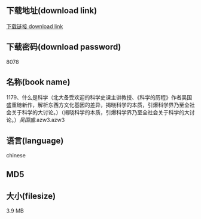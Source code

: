 ## 下载地址(download link)
[下载链接 download link](https://voluble-croquembouche-d321dc.netlify.app/?s=1179%E3%80%81%E4%BB%80%E4%B9%88%E6%98%AF%E7%A7%91%E5%AD%A6%EF%BC%88%E5%8C%97%E5%A4%A7%E5%A4%87%E5%8F%97%E6%AC%A2%E8%BF%8E%E7%9A%84%E7%A7%91%E5%AD%A6%E5%8F%B2%E8%AF%BE%E4%B8%BB%E8%AE%B2%E6%95%99%E6%8E%88%E3%80%81%E3%80%8A%E7%A7%91%E5%AD%A6%E7%9A%84%E5%8E%86%E7%A8%8B%E3%80%8B%E4%BD%9C%E8%80%85%E5%90%B4%E5%9B%BD%E7%9B%9B%E9%87%8D%E7%A3%85%E6%96%B0%E4%BD%9C%EF%BC%8C%E8%A7%A3%E6%9E%90%E4%B8%9C%E8%A5%BF%E6%96%B9%E6%96%87%E5%8C%96%E5%9F%BA%E5%9B%A0%E7%9A%84%E5%B7%AE%E5%BC%82%EF%BC%8C%E6%8F%AD%E6%99%93%E7%A7%91%E5%AD%A6%E7%9A%84%E6%9C%AC%E8%B4%A8%EF%BC%8C%E5%BC%95%E7%88%86%E7%A7%91%E5%AD%A6%E7%95%8C%E4%B9%83%E8%87%B3%E5%85%A8%E7%A4%BE%E4%BC%9A%E5%85%B3%E4%BA%8E%E7%A7%91%E5%AD%A6%E7%9A%84%E5%A4%A7%E8%AE%A8%E8%AE%BA%E3%80%82%EF%BC%89%EF%BC%88%E6%8F%AD%E6%99%93%E7%A7%91%E5%AD%A6%E7%9A%84%E6%9C%AC%E8%B4%A8%EF%BC%8C%E5%BC%95%E7%88%86%E7%A7%91%E5%AD%A6%E7%95%8C%E4%B9%83%E8%87%B3%E5%85%A8%E7%A4%BE%E4%BC%9A%E5%85%B3%E4%BA%8E%E7%A7%91%E5%AD%A6%E7%9A%84%E5%A4%A7%E8%AE%A8%E8%AE%BA%E3%80%82%EF%BC%89_%E5%90%B4%E5%9B%BD%E7%9B%9B_.azw3)

## 下载密码(download password)
8078

## 名称(book name)
1179、什么是科学（北大备受欢迎的科学史课主讲教授、《科学的历程》作者吴国盛重磅新作，解析东西方文化基因的差异，揭晓科学的本质，引爆科学界乃至全社会关于科学的大讨论。）（揭晓科学的本质，引爆科学界乃至全社会关于科学的大讨论。）_吴国盛_.azw3.azw3

## 语言(language)
chinese

## MD5


## 大小(filesize)
3.9 MB
